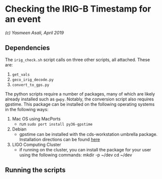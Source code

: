 # Checking the IRIG-B Timestamp for an event
*(c) Yasmeen Asali, April 2019*

## Dependencies 

The `irig_check.sh` script calls on three other scripts, all attached. These are:
1. `get_vals`
2. `geco_irig_decode.py`
3. `convert_to_gps.py`

The python scripts require a number of packages, many of which are likely already installed such as `gwpy`. Notably, the conversion script also requires gpstime. This package can be installed on the following operating systems in the following ways: 
1. Mac OS using MacPorts
    - run `sudo port install py36-gpstime`
2. Debian 
    - gpstime can be installed with the cds-workstation umbrella package. Installation directions can be found [here](https://git.ligo.org/cds-packaging/docs/wikis/home)
3. LIGO Computing Cluster
    - if running on the cluster, you can install the package for your user using the following commands: 
	mkdir -p ~/dev
	cd ~/dev


## Running the scripts 

  
